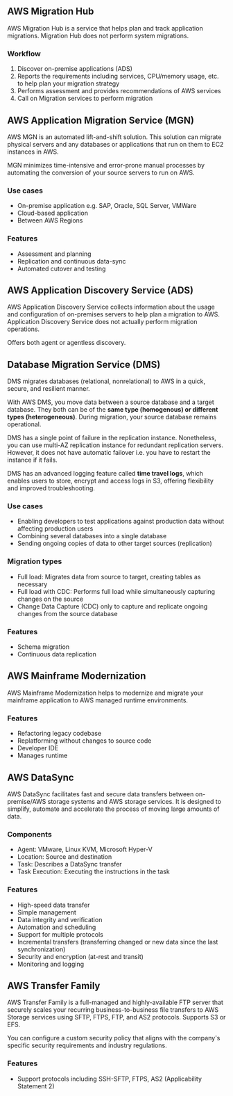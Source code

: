 ## AWS Migration Hub

AWS Migration Hub is a service that helps plan and track application migrations. Migration Hub does not perform system migrations.

### Workflow

1. Discover on-premise applications (ADS)
2. Reports the requirements including services, CPU/memory usage, etc. to help plan your migration strategy
3. Performs assessment and provides recommendations of AWS services
4. Call on Migration services to perform migration

## AWS Application Migration Service (MGN)

AWS MGN is an automated lift-and-shift solution. This solution can migrate physical servers and any databases or applications that run on them to EC2 instances in AWS.

MGN minimizes time-intensive and error-prone manual processes by automating the conversion of your source servers to run on AWS.

### Use cases

- On-premise application e.g. SAP, Oracle, SQL Server, VMWare
- Cloud-based application
- Between AWS Regions

### Features

- Assessment and planning
- Replication and continuous data-sync
- Automated cutover and testing

## AWS Application Discovery Service (ADS)

AWS Application Discovery Service collects information about the usage and configuration of on-premises servers to help plan a migration to AWS. Application Discovery Service does not actually perform migration operations.

Offers both agent or agentless discovery.

## Database Migration Service (DMS)

DMS migrates databases (relational, nonrelational) to AWS in a quick, secure, and resilient manner.

With AWS DMS, you move data between a source database and a target database. They both can be of the **same type (homogenous) or different types (heterogeneous)**. During migration, your source database remains operational.

DMS has a single point of failure in the replication instance. Nonetheless, you can use multi-AZ replication instance for redundant replication servers. However, it does not have automatic failover i.e. you have to restart the instance if it fails.

DMS has an advanced logging feature called **time travel logs**, which enables users to store, encrypt and access logs in S3, offering flexibility and improved troubleshooting.

### Use cases

- Enabling developers to test applications against production data without affecting production users
- Combining several databases into a single database
- Sending ongoing copies of data to other target sources (replication)

### Migration types

- Full load: Migrates data from source to target, creating tables as necessary
- Full load with CDC: Performs full load while simultaneously capturing changes on the source
- Change Data Capture (CDC) only to capture and replicate ongoing changes from the source database

### Features

- Schema migration
- Continuous data replication

## AWS Mainframe Modernization

AWS Mainframe Modernization helps to modernize and migrate your mainframe application to AWS managed runtime environments.

### Features

- Refactoring legacy codebase
- Replatforming without changes to source code
- Developer IDE
- Manages runtime

## AWS DataSync

AWS DataSync facilitates fast and secure data transfers between on-premise/AWS storage systems and AWS storage services. It is designed to simplify, automate and accelerate the process of moving large amounts of data.

### Components

- Agent: VMware, Linux KVM, Microsoft Hyper-V
- Location: Source and destination
- Task: Describes a DataSync transfer
- Task Execution: Executing the instructions in the task

### Features

- High-speed data transfer
- Simple management
- Data integrity and verification
- Automation and scheduling
- Support for multiple protocols
- Incremental transfers (transferring changed or new data since the last synchronization)
- Security and encryption (at-rest and transit)
- Monitoring and logging

## AWS Transfer Family

AWS Transfer Family is a full-managed and highly-available FTP server that securely scales your recurring business-to-business file transfers to AWS Storage services using SFTP, FTPS, FTP, and AS2 protocols. Supports S3 or EFS.

You can configure a custom security policy that aligns with the company's specific security requirements and industry regulations.

### Features

- Support protocols including SSH-SFTP, FTPS, AS2 (Applicability Statement 2)
